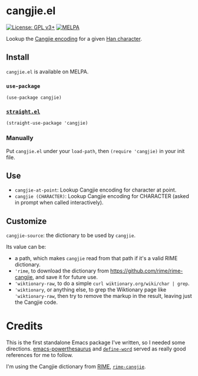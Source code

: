 # cangjie.el
[![License: GPL v3+](https://img.shields.io/badge/License-GPL%20v3+-blue.svg)](https://www.gnu.org/licenses/gpl-3.0)
[![MELPA](https://melpa.org/packages/cangjie-badge.svg)](https://melpa.org/#/cangjie)

Lookup the [Cangjie encoding](https://en.wikipedia.org/wiki/Cangjie_input_method) for a given [Han character](https://en.wikipedia.org/wiki/Chinese_characters).

## Install

`cangjie.el` is available on MELPA.

### `use-package`

```elisp
(use-package cangjie)
```

### [`straight.el`](https://github.com/raxod502/straight.el)

```elisp
(straight-use-package 'cangjie)
```

### Manually

Put `cangjie.el` under your `load-path`, then `(require 'cangjie)` in your init file.

## Use

- `cangjie-at-point`: Lookup Cangjie encoding for character at point.
- `cangjie (CHARACTER)`: Lookup Cangjie encoding for CHARACTER (asked in prompt when called interactively).

## Customize

`cangjie-source`: the dictionary to be used by `cangjie`.

Its value can be:

- a path,
  which makes `cangjie` read from that path if it's a valid RIME dictionary.
- `'rime`,
  to download the dictionary from <https://github.com/rime/rime-cangjie>,
  and save it for future use.
- `'wiktionary-raw`,
  to do a simple `curl wiktionary.org/wiki/char | grep`.
- `'wiktionary`, or anything else,
  to grep the Wiktionary page like `'wiktionary-raw`, then try to remove the
  markup in the result, leaving just the Cangjie code.

# Credits

This is the first standalone Emacs package I've written, so I needed some directions.
[emacs-powerthesaurus](https://github.com/SavchenkoValeriy/emacs-powerthesaurus) and
[`define-word`](https://github.com/abo-abo/define-word) served as really good references
for me to follow.

I'm using the Cangjie dictionary from [RIME](//rime.im), [`rime-cangjie`](https://github.com/rime/rime-cangjie).
